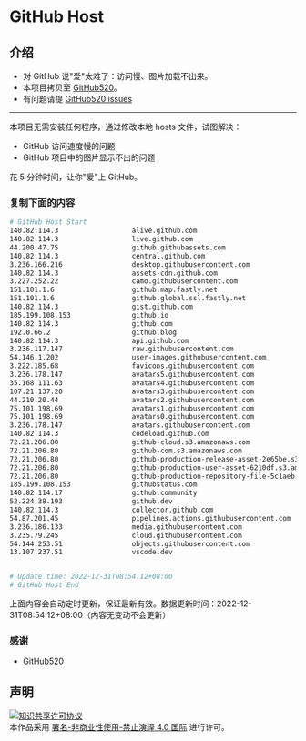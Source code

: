 # GitHub Host
## 介绍
- 对 GitHub 说"爱"太难了：访问慢、图片加载不出来。
- 本项目拷贝至 [GitHub520](https://github.com/521xueweihan/GitHub520)。
- 有问题请提 [GitHub520 issues](https://github.com/521xueweihan/GitHub520/issues/new)

---

本项目无需安装任何程序，通过修改本地 hosts 文件，试图解决：
- GitHub 访问速度慢的问题
- GitHub 项目中的图片显示不出的问题

花 5 分钟时间，让你"爱"上 GitHub。

### 复制下面的内容
```bash
# GitHub Host Start
140.82.114.3                  alive.github.com
140.82.114.3                  live.github.com
44.200.47.75                  github.githubassets.com
140.82.114.3                  central.github.com
3.236.166.216                 desktop.githubusercontent.com
140.82.114.3                  assets-cdn.github.com
3.227.252.22                  camo.githubusercontent.com
151.101.1.6                   github.map.fastly.net
151.101.1.6                   github.global.ssl.fastly.net
140.82.114.3                  gist.github.com
185.199.108.153               github.io
140.82.114.3                  github.com
192.0.66.2                    github.blog
140.82.114.3                  api.github.com
3.236.117.147                 raw.githubusercontent.com
54.146.1.202                  user-images.githubusercontent.com
3.222.185.68                  favicons.githubusercontent.com
3.236.178.147                 avatars5.githubusercontent.com
35.168.111.63                 avatars4.githubusercontent.com
107.21.137.20                 avatars3.githubusercontent.com
44.210.20.44                  avatars2.githubusercontent.com
75.101.198.69                 avatars1.githubusercontent.com
75.101.198.69                 avatars0.githubusercontent.com
3.236.178.147                 avatars.githubusercontent.com
140.82.114.3                  codeload.github.com
72.21.206.80                  github-cloud.s3.amazonaws.com
72.21.206.80                  github-com.s3.amazonaws.com
72.21.206.80                  github-production-release-asset-2e65be.s3.amazonaws.com
72.21.206.80                  github-production-user-asset-6210df.s3.amazonaws.com
72.21.206.80                  github-production-repository-file-5c1aeb.s3.amazonaws.com
185.199.108.153               githubstatus.com
140.82.114.17                 github.community
52.224.38.193                 github.dev
140.82.114.3                  collector.github.com
54.87.201.45                  pipelines.actions.githubusercontent.com
3.236.186.133                 media.githubusercontent.com
3.235.79.245                  cloud.githubusercontent.com
54.144.253.51                 objects.githubusercontent.com
13.107.237.51                 vscode.dev


# Update time: 2022-12-31T08:54:12+08:00
# GitHub Host End

```
上面内容会自动定时更新，保证最新有效。数据更新时间：2022-12-31T08:54:12+08:00（内容无变动不会更新）

### 感谢

- [GitHub520](https://github.com/521xueweihan/GitHub520)

## 声明
<a rel="license" href="https://creativecommons.org/licenses/by-nc-nd/4.0/deed.zh"><img alt="知识共享许可协议" style="border-width: 0" src="https://licensebuttons.net/l/by-nc-nd/4.0/88x31.png"></a><br>本作品采用 <a rel="license" href="https://creativecommons.org/licenses/by-nc-nd/4.0/deed.zh">署名-非商业性使用-禁止演绎 4.0 国际</a> 进行许可。